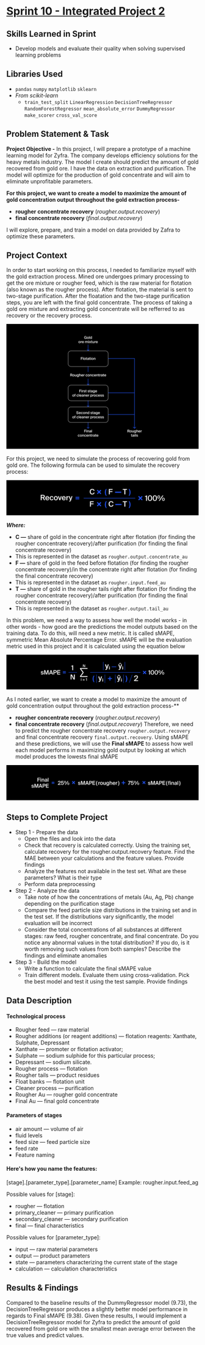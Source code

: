 
# [Sprint 10 - Integrated Project 2](https://github.com/Mamphia/Integrated-Project-2/blob/main/project_002.ipynb)

## Skills Learned in Sprint 
- Develop models and evaluate their quality when solving supervised learning problems

## Libraries Used
 - `pandas` `numpy` `matplotlib` `sklearn`
 - *From scikit-learn*
    - `train_test_split` `LinearRegression` `DecisionTreeRegressor` `RandomForestRegressor` `mean_absolute_error` `DummyRegressor` `make_scorer` `cross_val_score`
 
## Problem Statement & Task
**Project Objective -** In this project, I will prepare a prototype of a machine learning model for Zyfra. The company develops efficiency solutions for the heavy metals industry. The model I create should predict the amount of gold recovered from gold ore. I have the data on extraction and purification. The model will optimize for the production of gold concentrate and will aim to eliminate unprofitable parameters.

**For this project, we want to create a model to maximize the amount of gold concentration output throughout the gold extraction process-**
- **rougher concentrate recovery** (*rougher.output.recovery*)
- **final concentrate recovery** (*final.output.recovery*) 

I will explore, prepare, and train a model on data provided by Zafra to optimize these parameters.  

## Project Context 
In order to start working on this process, I needed to familiarize myself with the gold extraction process. Mined ore undergoes primary processing to get the ore mixture or rougher feed, which is the raw material for flotation (also known as the rougher process). After flotation, the material is sent to two-stage purification. After the floatation and the two-stage purification steps, you are left with the final gold concentrate. The process of taking a gold ore mixture and extracting gold concentrate will be refferred to as recovery or the recovery process. 

![alt text](https://github.com/Mamphia/Integrated-Project-2/blob/main/Asset/gold_process.jpeg)

For this project, we need to simulate the process of recovering gold from gold ore. The following formula can be used to simulate the recovery process:

![alt text](https://github.com/Mamphia/Integrated-Project-2/blob/main/Asset/recovery.jpeg)

*__Where:__*

- **C —** share of gold in the concentrate right after flotation (for finding the rougher concentrate recovery)/after purification (for finding the final concentrate recovery)
 - This is represented in the dataset as `rougher.output.concentrate_au`
- **F —** share of gold in the feed before flotation (for finding the rougher concentrate recovery)/in the concentrate right after flotation (for finding the final concentrate recovery)
 - This is represented in the dataset as `rougher.input.feed_au` 
- **T —** share of gold in the rougher tails right after flotation (for finding the rougher concentrate recovery)/after purification (for finding the final concentrate recovery)
 - This is represented in the dataset as `rougher.output.tail_au`

In this problem, we need a way to assess how well the model works - in other words - how good are the predictions the model outputs based on the training data. To do this, will need a new metric. It is called sMAPE, symmetric Mean Absolute Percentage Error. sMAPE will be the evaluation metric used in this project and it is calculated using the equation below

![alt text](https://github.com/Mamphia/Integrated-Project-2/blob/main/Asset/smape.jpeg)

As I noted earlier, we want to create a model to maximize the amount of gold concentration output throughout the gold extraction process-**
- **rougher concentrate recovery** (*rougher.output.recovery*)
- **final concentrate recovery** (*final.output.recovery*) 
Therefore, we need to predict the rougher concentrate recovery `rougher.output.recovery` and final concentrate recovery `final.output.recovery`. Using sMAPE and these predictions, we will use the **Final sMAPE** to assess how well each model performs in maximizing gold output by looking at which model produces the lowests final sMAPE

![alt text](https://github.com/Mamphia/Integrated-Project-2/blob/main/Asset/final_smape.jpeg)

## Steps to Complete Project

- Step 1 - Prepare the data
   - Open the files and look into the data
   - Check that recovery is calculated correctly. Using the training set, calculate recovery for the rougher.output.recovery feature. Find the MAE between your calculations and the feature values. Provide findings
   - Analyze the features not available in the test set. What are these parameters? What is their type
   - Perform data preprocessing
- Step 2 - Analyze the data
   - Take note of how the concentrations of metals (Au, Ag, Pb) change depending on the purification stage
   - Compare the feed particle size distributions in the training set and in the test set. If the distributions vary significantly, the model evaluation will be incorrect
   - Consider the total concentrations of all substances at different stages: raw feed, rougher concentrate, and final concentrate. Do you notice any abnormal values in the total distribution? If you do, is it worth removing such values from both samples? Describe the findings and eliminate anomalies
- Step 3 - Build the model
   - Write a function to calculate the final sMAPE value
   - Train different models. Evaluate them using cross-validation. Pick the best model and test it using the test sample. Provide findings

## Data Description

#### Technological process

- Rougher feed — raw material
- Rougher additions (or reagent additions) — flotation reagents: Xanthate, Sulphate, Depressant
- Xanthate — promoter or flotation activator;
- Sulphate — sodium sulphide for this particular process;
- Depressant — sodium silicate.
- Rougher process — flotation
- Rougher tails — product residues
- Float banks — flotation unit
- Cleaner process — purification
- Rougher Au — rougher gold concentrate
- Final Au — final gold concentrate

#### Parameters of stages
- air amount — volume of air
- fluid levels
- feed size — feed particle size
- feed rate
- Feature naming
  
#### Here's how you name the features:

[stage].[parameter_type].[parameter_name]
Example: rougher.input.feed_ag

Possible values for [stage]:
- rougher — flotation
- primary_cleaner — primary purification
- secondary_cleaner — secondary purification
- final — final characteristics

Possible values for [parameter_type]:
- input — raw material parameters
- output — product parameters
- state — parameters characterizing the current state of the stage
- calculation — calculation characteristics
  
## Results & Findings

Compared to the baseline results of the DummyRegressor model (9.73), the DecisionTreeRegressor produces a slightly better model performance in regards to Final sMAPE (9.38). Given these results, I would implement a DecisionTreeRegressor model for Zyfra to predict the amount of gold recovered from gold ore with the smallest mean average error between the true values and predict values.
